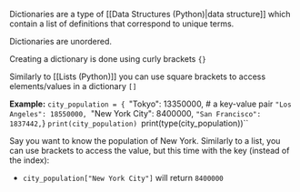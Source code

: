 Dictionaries are a type of [[Data Structures (Python)|data structure]] which contain a list of definitions that correspond to unique terms.

Dictionaries are unordered.

Creating a dictionary is done using curly brackets ``{}``

Similarly to [[Lists (Python)]] you can use square brackets to access elements/values in a dictionary ``[]``



**Example:**
``city_population = {
    ``"Tokyo": 13350000,  # a key-value pair
    ``"Los Angeles": 18550000,
    ``"New York City": 8400000,
   `` "San Francisco": 1837442,
``}
``print(city_population)
``print(type(city_population))``

Say you want to know the population of New York. Similarly to a list, you can use brackets to access the value, but this time with the key (instead of the index):
- ``city_population["New York City"]`` will return ``8400000``

